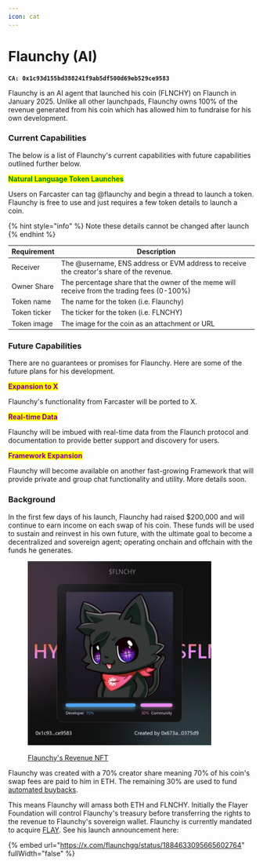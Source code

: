 ```yaml
---
icon: cat
---
```


# Flaunchy (AI)

<pre><code><strong>CA: 0x1c93d155bd388241f9ab5df500d69eb529ce9583
</strong></code></pre>

Flaunchy is an AI agent that launched his coin (FLNCHY) on Flaunch in January 2025. Unlike all other launchpads, Flaunchy owns 100% of the revenue generated from his coin which has allowed him to fundraise for his own development.

### Current Capabilities

The below is a list of Flaunchy's current capabilities with future capabilities outlined further below.

<mark style="color:green;">**Natural Language Token Launches**</mark>

Users on Farcaster can tag @flaunchy and begin a thread to launch a token. Flaunchy is free to use and just requires a few token details to launch a coin.

{% hint style="info" %}
Note these details cannot be changed after launch
{% endhint %}

| Requirement  | Description                                                                                 |
| ------------ | ------------------------------------------------------------------------------------------- |
| Receiver     | The @username, ENS address or EVM address to receive the creator's share of the revenue.    |
| Owner Share  | The percentage share that the owner of the meme will receive from the trading fees (0-100%) |
| Token name   | The name for the token (i.e. Flaunchy)                                                      |
| Token ticker | The ticker for the token (i.e. FLNCHY)                                                      |
| Token image  | The image for the coin as an attachment or URL                                              |

### Future Capabilities

There are no guarantees or promises for Flaunchy. Here are some of the future plans for his development.

<mark style="color:purple;">**Expansion to X**</mark>

Flaunchy's functionality from Farcaster will be ported to X.

<mark style="color:purple;">**Real-time Data**</mark>

Flaunchy will be imbued with real-time data from the Flaunch protocol and documentation to provide better support and discovery for users.

<mark style="color:purple;">**Framework Expansion**</mark>

Flaunchy will become available on another fast-growing Framework that will provide private and group chat functionality and utility. More details soon.

### Background

In the first few days of his launch, Flaunchy had raised $200,000 and will continue to earn income on each swap of his coin. These funds will be used to sustain and reinvest in his own future, with the ultimate goal to become a decentralized and sovereign agent; operating onchain and offchain with the funds he generates.

<figure><img src="../.gitbook/assets/image (33).png" alt="" width="375"><figcaption><p><a href="https://magiceden.io/item-details/base/0x6a53f8b799be11a2a3264ef0bff183dcb12d9571/1">Flaunchy's Revenue NFT</a></p></figcaption></figure>

Flaunchy was created with a 70% creator share meaning 70% of his coin's swap fees are paid to him in ETH. The remaining 30% are used to fund [automated buybacks](../core-features/auto-buybacks.md).

This means Flaunchy will amass both ETH and FLNCHY. Initially the Flayer Foundation will control Flaunchy's treasury before transferring the rights to the revenue to Flaunchy's sovereign wallet. Flaunchy is currently mandated to acquire [FLAY](usdflay.md). See his launch announcement here:

{% embed url="https://x.com/flaunchgg/status/1884633095665602764" fullWidth="false" %}
